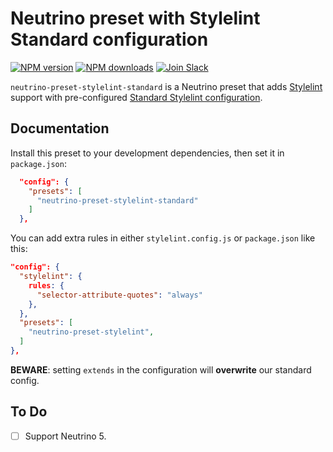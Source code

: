 # Neutrino preset with Stylelint Standard configuration
[![NPM version][npm-image]][npm-url] [![NPM downloads][npm-downloads]][npm-url] [![Join Slack][slack-image]][slack-url]

`neutrino-preset-stylelint-standard` is a Neutrino preset that adds
[Stylelint][stylelint] support with pre-configured
[Standard Stylelint configuration][stylelint-config-standard].

## Documentation

Install this preset to your development dependencies, then set it in
`package.json`:

```json
  "config": {
    "presets": [
      "neutrino-preset-stylelint-standard"
    ]
  },
```

You can add extra rules in either `stylelint.config.js` or `package.json` like
this:

```json
"config": {
  "stylelint": {
    rules: {
      "selector-attribute-quotes": "always"
    },
  },
  "presets": [
    "neutrino-preset-stylelint",
  ]
},
```

**BEWARE**: setting `extends` in the configuration will **overwrite** our
standard config.

## To Do

- [ ] Support Neutrino 5.

[stylelint]: https://stylelint.io/
[stylelint-config-docs]: https://stylelint.io/user-guide/configuration/
[stylelint-config-standard]: https://github.com/stylelint/stylelint-config-standard
[npm-image]: https://img.shields.io/npm/v/neutrino-preset-stylelint-standard.svg
[npm-downloads]: https://img.shields.io/npm/dt/neutrino-preset-stylelint-standard.svg
[npm-url]: https://npmjs.org/package/neutrino-preset-stylelint-standard
[slack-image]: https://neutrino-slack.herokuapp.com/badge.svg
[slack-url]: https://neutrino-slack.herokuapp.com/
